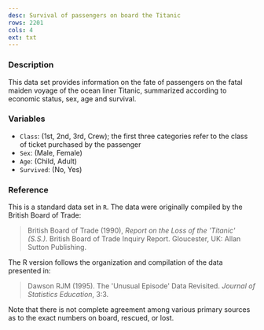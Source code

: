```yaml
---
desc: Survival of passengers on board the Titanic
rows: 2201
cols: 4
ext: txt
---
```


### Description

This data set provides information on the fate of passengers on the fatal maiden voyage of the ocean liner Titanic, summarized according to economic status, sex, age and survival.

### Variables

* `Class`: (1st, 2nd, 3rd, Crew); the first three categories refer to the class of ticket purchased by the passenger
* `Sex`: (Male, Female)
* `Age`: (Child, Adult)
* `Survived`: (No, Yes)

### Reference

This is a standard data set in `R`.  The data were originally compiled by the British Board of Trade:

> British Board of Trade (1990), *Report on the Loss of the 'Titanic' (S.S.)*.  British Board of Trade Inquiry Report. Gloucester, UK: Allan Sutton Publishing.

The R version follows the organization and compilation of the data presented in:

> Dawson RJM (1995). The 'Unusual Episode' Data Revisited. *Journal of Statistics Education*, 3:3.

Note that there is not complete agreement among various primary sources as to the exact numbers on board, rescued, or lost.
